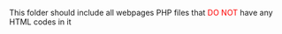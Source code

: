 This folder should include all webpages PHP files that <font color="red">DO NOT</font> have any HTML codes in it